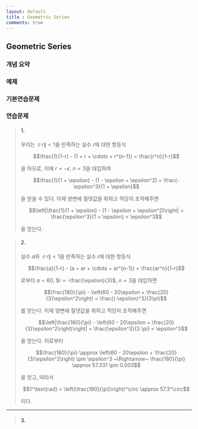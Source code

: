 ```yaml
---
layout: default
title : Geometric Series
comments: true
---
```


## Geometric Series

### 개념 요약

### 예제

### 기본연습문제

### 연습문제

> #### 1.
>
> 우리는 $\|r\| < 1$을 만족하는 실수 $r$에 대한 항등식
>
> $$\frac{1}{1-r} - (1 + r + \cdots + r^{n-1}) = \frac{r^n}{1-r}$$
>
> 을 아므로, 이에 $r = -\epsilon$, $n = 3$을 대입하여
>
> $$\frac{1}{1 + \epsilon} - (1 - \epsilon + \epsilon^2) = \frac{-\epsilon^3}{1 + \epsilon}$$
>
> 을 얻을 수 있다. 이제 양변에 절댓값을 취하고 적당히 조작해주면
>
> $$\left|\frac{1}{1 + \epsilon} - (1 - \epsilon + \epsilon^2)\right| = \frac{\epsilon^3}{1 + \epsilon} < \epsilon^3$$
>
> 을 얻는다.

> #### 2.
>
> 실수 $a$와 $\|r\| < 1$을 만족하는 실수 $r$에 대한 항등식
>
> $$\frac{a}{1-r} - (a + ar + \cdots + ar^{n-1}) = \frac{ar^n}{1-r}$$
>
> 로부터 $a = 60$, $r = -\frac{\epsilon}{3}$, $n = 3$을 대입하면
>
> $$\frac{180}{\pi} - \left(60 - 20\epsilon + \frac{20}{3}\epsilon^2\right) = \frac{(-\epsilon)^3}{3\pi}$$
>
> 를 얻는다. 이제 양변에 절댓값을 취하고 적당히 조작해주면
>
> $$\left|\frac{180}{\pi} - \left(60 - 20\epsilon + \frac{20}{3}\epsilon^2\right)\right| = \frac{\epsilon^3}{3 \pi} < \epsilon^3$$
>
> 을 얻는다. 이로부터
>
> $$\frac{180}{\pi} \approx \left(60 - 20\epsilon + \frac{20}{3}\epsilon^2\right) \pm \epsilon^3 ~\Rightarrow~ \frac{180}{\pi} \approx 57.331 \pm 0.003$$
>
> 을 얻고, 따라서 
>
> $$1^\text{rad} = \left(\frac{180}{\pi}\right)^\circ \approx 57.3^\circ$$
>
> 이다.

---

> #### 3.
>
> 